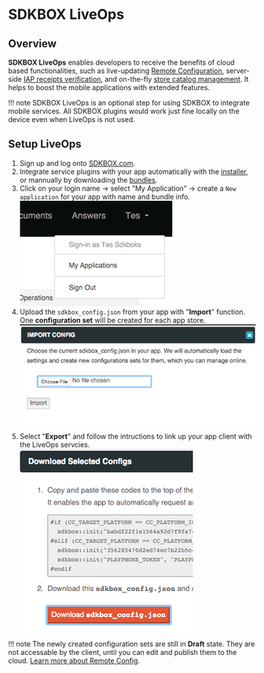<h1>SDKBOX LiveOps</h1>

## Overview
__SDKBOX LiveOps__ enables developers to receive the benefits of cloud based functionalities, such as live-updating [Remote Configuration](./remote-config), server-side [IAP receipts verification](./receipt-verification), and on-the-fly [store catalog management](catalog-management). It helps to boost the mobile applications with extended features. 

!!! note
    SDKBOX LiveOps is an optional step for using SDKBOX to integrate mobile services. All SDKBOX plugins would work just fine locally on the device even when LiveOps is not used. 

## Setup LiveOps

1. Sign up and log onto [SDKBOX.com](http://sdkbox.com). 
2. Integrate service plugins with your app automatically with the [installer](/installer), or mannually by downloading the [bundles](http://sdkbox.com/integrations).
3. Click on your login name -> select "My Application" -> create a `New application` for your app with name and bundle info.    
![](../imgs/login.png)
4. Upload the `sdkbox_config.json` from your app with "__Import__" function. One __configuration set__ will be created for each app store. 
![](../imgs/import.png)
5. Select "__Export__" and follow the intructions to link up your app client with the LiveOps servcies.  
![](../imgs/export.png)

!!! note
    The newly created configuration sets are still in __Draft__ state. They are not accessable by the client, until you can edit and publish them to the cloud. [Learn more about Remote Config](./remote-config). 







 

